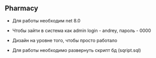 ## Pharmacy

* Для работы необходим net 8.0
* Чтобы зайти в система как admin login - andrey, пароль - 0000
* Дизайн на уровне того, чтобы просто работало

* Для работы необходимо развернуть скрипт бд (sqript.sql)

